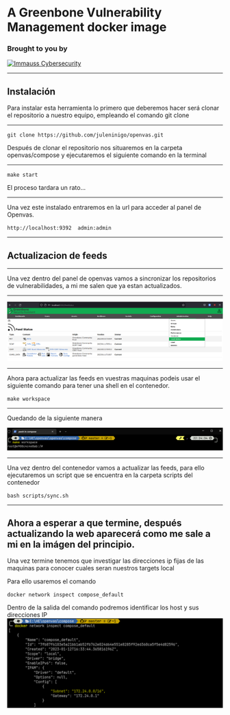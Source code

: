 # A Greenbone Vulnerability Management docker image
### Brought to you by ###
[![Immauss Cybersecurity](https://github.com/immauss/openvas/raw/master/images/ics-hz.png)](https://immauss.com "Immauss Cybersecurity")


- - - -
## Instalación ##
Para instalar esta herramienta lo primero que deberemos hacer será clonar el repositorio a nuestro equipo, empleando el comando git clone
- - - - 

```
git clone https://github.com/juleninigo/openvas.git 
```
Después de clonar el repositorio nos situaremos en la carpeta openvas/compose y ejecutaremos el siguiente comando en la terminal


- - - - 
```
make start
```
El proceso tardara un rato...

- - - - 
Una vez este instalado entraremos en la url para acceder al panel de Openvas.
```
http://localhost:9392  admin:admin
```

- - - -
## Actualizacion de feeds ##
- - - - 
Una vez dentro del panel de openvas vamos a sincronizar los repositorios de vulnerabilidades, a mi me salen que ya estan actualizados.

- - - - 

![Panel](https://github.com/juleninigo/openvas/raw/master/images/feeds.png)

---

Ahora para actualizar las feeds en vuestras maquinas podeis usar el siguiente comando para tener una shell en el contenedor.

```
make workspace
```
---
Quedando de la siguiente manera

![Panel](https://github.com/juleninigo/openvas/raw/master/images/workspace.png)

---

Una vez dentro del contenedor vamos a actualizar las feeds, para ello ejecutaremos un script que se encuentra en la carpeta scripts del contenedor

```
bash scripts/sync.sh
```
---
Ahora a esperar a que termine, después actualizando la web aparecerá como me sale a mi en la imágen del principio.
---

Una vez termine tenemos que investigar las direcciones ip fijas de las maquinas para conocer cuales seran nuestros targets local

Para ello usaremos el comando 

````
docker network inspect compose_default
````

Dentro de la salida del comando podremos identificar los host y sus direcciones IP
![Panel](https://github.com/juleninigo/openvas/raw/master/images/ips.png)
